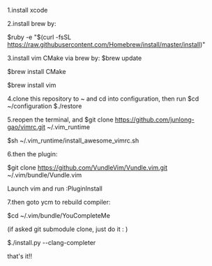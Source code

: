 1.install xcode

2.install brew by:

  $ruby -e "$(curl -fsSL https://raw.githubusercontent.com/Homebrew/install/master/install)"

3.install vim CMake via brew by:
  $brew update

  $brew install CMake

  $brew install vim

4.clone this repository to ~ and cd into configuration, then run 
  $cd ~/configuration
  $./restore

5.reopen the terminal, and 
  $git clone https://github.com/junlong-gao/vimrc.git ~/.vim_runtime

  $sh ~/.vim_runtime/install_awesome_vimrc.sh

6.then the plugin:

  $git clone https://github.com/VundleVim/Vundle.vim.git ~/.vim/bundle/Vundle.vim

Launch vim and run :PluginInstall

7.then goto ycm to rebuild compiler:

  $cd ~/.vim/bundle/YouCompleteMe

(if asked git submodule clone, just do it : )

  $./install.py --clang-completer


that's it!!
